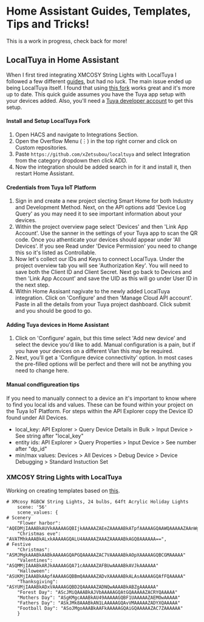 # Home Assistant Guides, Templates, Tips and Tricks!
This is a work in progress, check back for more!

## LocalTuya in Home Assistant
When I first tired integrating XMCOSY String Lights with LocalTuya I followed a few different [guides](https://thehelpfulidiot.com/integrating-xmcosy-outdoor-string-lights-with-home-assistant-locally), but had no luck. The main issue ended up being LocalTuya itself. I found that using [this fork](https://github.com/xZetsubou/localtuya) works great and it's more up to date. This quick guide assumes you have the Tuya app setup with your devices added. Also, you'll need a [Tuya developer account](https://platform.tuya.com/) to get this setup.

#### Install and Setup LocalTuya Fork
1. Open HACS and navigate to Integrations Section.
2. Open the Overflow Menu (⋮) in the top right corner and click on Custom repositories.
3. Paste ```https://github.com/xZetsubou/localtuya``` and select Integration from the category dropdown then click ADD.
4. Now the integration should be added search in for it and install it, then restart Home Assistant.

#### Credentials from Tuya IoT Platform
1. Sign in and create a new project slecting Smart Home for both Industry and Development Method. Next, on the API options add 'Device Log Query' as you may need it to see important information about your devices.
2. Within the project overview page select 'Devices' and then 'Link App Account'. Use the sanner in the settings of your Tuya app to scan the QR code. Once you athenticate your devices should appear under 'All Devices'. If you see Read under 'Device Permission' you need to change this so it's listed as Controllable.
3. Now let's collect our IDs and Keys to connect LocalTuya. Under the project overview tab you will see 'Authorization Key'. You will need to save both the Client ID and Client Secret. Next go back to Devices and then 'Link App Account' and save the UID as this will go under User ID in the next step.
4. Within Home Assisant nagivate to the newly added LocalTuya integration. Click on 'Configure' and then 'Manage Cloud API account'. Paste in all the details from your Tuya project dashboard. Click submit and you should be good to go.

#### Adding Tuya devices in Home Assistant
1. Click on 'Configure' again, but this time select 'Add new device' and select the device you'd like to add. Manual configuration is a pain, but if you have your devices on a different Vlan this may be required.
2. Next, you'll get a 'Configure device connectivity' option. In most cases the pre-filled options will be perfect and there will not be anything you need to change here.
#### Manual condfigureation tips
If you need to manually connect to a device an it's important to know where to find you local ids and values. These can be found within your project on the Tuya IoT Platform. For steps within the API Explorer copy the Device ID found under All Devices.
* local_key: API Explorer > Query Device Details in Bulk > Input Device > See string after "local_key"
* entity ids: API Explorer > Query Properties > Input Device > See number after "dp_id"
* min/max values: Devices > All Devices > Debug Device > Device Debugging > Standard Instuction Set

### XMCOSY String Lights with LocalTuya

Working on creating templates based on [this](https://www.reddit.com/r/homeassistant/comments/1dt1ngp/tuya_scenes_in_home_assistant_for_rgbcw_light/).

```
# XMcosy RGBCW String Lights, 24 bulbs, 64ft Acrylic Holiday Lights
    scene: '56'
    scene_values: {
# Scenery        
    "Flower harbor": "AQEDMjIAAABkAUVkAAAAAGQBIjkAAAAAZAEeZAAAAABkATpfAAAAAGQAAWQAAAAAZAAnWgAAAAA=",
    "Christmas eve": "AVATMhkAAABkALxkAAAAAGQALU4AAAAAZAAAZAAAAABkAGQ8AAAAAA==",
# Festive
    "Christmas": "ASMJMgkAAABkAABkAAAAAGQAPGQAAAAAZAC7VAAAAABkAOpXAAAAAGQBCGMAAAAA"
    "Valentines": "ASQMMjIAAABkARJkAAAAAGQA71cAAAAAZAFBUwAAAABkAVJkAAAAAA"
    "Halloween": "ASUKMjIAAABkAApfAAAAAGQBBmQAAAAAZADvXAAAAABkALAsAAAAAGQAfFQAAAAA"
    "Thanksgiving": "ASYUMjIAAABkADxVAAAAAGQBD2QAAAAAZADNQwAAAABkABZgAAAAAA"
    "Forest Day": "AScJMiQAAABkAJVbAAAAAGQAtGQAAAAAZACRYQAAAAA"
    "Mothers Day": "ASgKMgcAAABkAU49AAAAAGQBF1UAAAAAZAEMOwAAAAA"
    "Fathers Day": "ASkJMk8AAABkAN1LAAAAAGQAvVMAAAAAZADYXQAAAAA"
    "Football Day": "ASoJMgoAAABkAAFkAAAAAGQAiGQAAAAAZAC7ZAAAAAA"
    }
```
